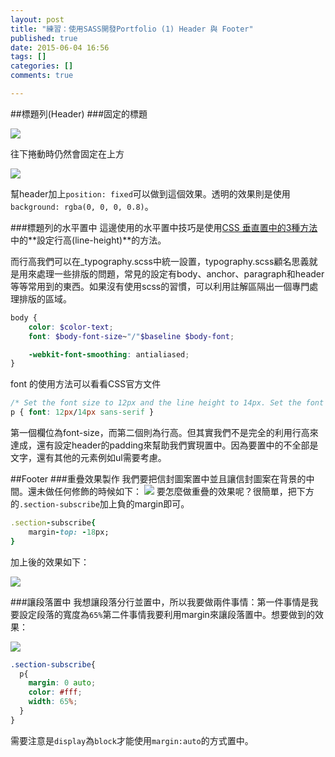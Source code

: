 ```yaml
---
layout: post
title: "練習：使用SASS開發Portfolio (1) Header 與 Footer"
published: true
date: 2015-06-04 16:56
tags: []
categories: []
comments: true

---
```

##標題列(Header)
###固定的標題

![](https://lh3.googleusercontent.com/dVVKl8lHg0M4TExKiNyp_TeO6saBUx15ljAfVI-0ipQ=w903-h346-no)

往下捲動時仍然會固定在上方

![](https://lh3.googleusercontent.com/y0v7AtVVUbhYHDjl6v5qT1Rd_aGmdSbRHL8F8uSdz4Y=w907-h429-no)

幫header加上`position: fixed`可以做到這個效果。透明的效果則是使用`background: rgba(0, 0, 0, 0.8)`。

###標題列的水平置中
這邊使用的水平置中技巧是使用[CSS 垂直置中的3種方法](http://www.oxxostudio.tw/articles/201408/css-vertical-align.html)中的**設定行高(line-height)**的方法。

而行高我們可以在_typography.scss中統一設置，typography.scss顧名思義就是用來處理一些排版的問題，常見的設定有body、anchor、paragraph和header等等常用到的東西。如果沒有使用scss的習慣，可以利用註解區隔出一個專門處理排版的區域。

```scss
body {
	color: $color-text;
	font: $body-font-size~"/"$baseline $body-font;

	-webkit-font-smoothing: antialiased;
}
```

font 的使用方法可以看看CSS官方文件

```css
/* Set the font size to 12px and the line height to 14px. Set the font family to sans-serif */
p { font: 12px/14px sans-serif }
```
第一個欄位為font-size，而第二個則為行高。但其實我們不是完全的利用行高來達成，還有設定header的padding來幫助我們實現置中。因為要置中的不全部是文字，還有其他的元素例如ul需要考慮。

##Footer
###重疊效果製作
我們要把信封圖案置中並且讓信封圖案在背景的中間。還未做任何修飾的時候如下：
![](https://lh3.googleusercontent.com/gSZf80g6aWX0x59JGNa5lSmM1HusPvz0rjQdHv25xrU=w545-h215-no)
要怎麼做重疊的效果呢？很簡單，把下方的`.section-subscribe`加上負的margin即可。
```rb
.section-subscribe{
	margin-top: -18px;
}
```

加上後的效果如下：

![](https://lh3.googleusercontent.com/OixTFiR5im7GI263YaQZAZFRXbXNgAd029pdnWuGD80=w748-h212-no)

###讓段落置中
我想讓段落分行並置中，所以我要做兩件事情：第一件事情是我要設定段落的寬度為`65%`第二件事情我要利用margin來讓段落置中。想要做到的效果：

![](https://lh3.googleusercontent.com/nVx8qy43AgvV3FpPZr129nM97iEo8G2HUc31z_Ubh-A=w1013-h73-no)

```scss
.section-subscribe{
  p{
    margin: 0 auto;
    color: #fff;
    width: 65%;
  }
}
```
需要注意是`display`為`block`才能使用`margin:auto`的方式置中。
